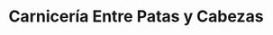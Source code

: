 ---
title: "Carnicería Entre Patas y Cabezas"
url: /valdivia/carniceria-entre-patas-y-cabezas/
shop: Metzgerei
---